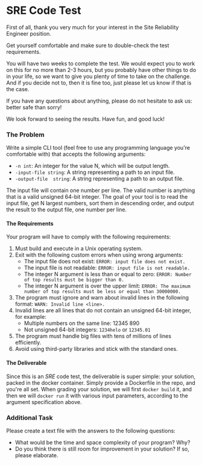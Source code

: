 # SRE Code Test

First of all, thank you very much for your interest in the Site Reliability
Engineer position.

Get yourself comfortable and make sure to double-check the test requirements.

You will have two weeks to complete the test. We would expect you to work on
this for no more than 2-3 hours, but you probably have other things to do in
your life, so we want to give you plenty of time to take on the challenge. And
if you decide not to, then it is fine too, just please let us know if that is
the case.

If you have any questions about anything, please do not hesitate to ask us:
better safe than sorry!

We look forward to seeing the results. Have fun, and good luck!

### The Problem

Write a simple CLI tool (feel free to use any programming language you're
comfortable with) that accepts the following arguments:

- `-n int`: An integer for the value N, which will be output length.
-  `-input-file string`: A string representing a path to an input file.
- `-output-file  string`: A string representing a path to an output file.

The input file will contain one number per line. The valid number is anything
that is a valid unsigned 64-bit integer. The goal of your tool is to read the
input file, get N largest numbers, sort them in descending order, and output
the result to the output file, one number per line.


#### The Requirements

Your program will have to comply with the following requirements:

1. Must build and execute in a Unix operating system.
2. Exit with the following custom errors when using wrong arguments:
    - The input file does not exist: `ERROR: input file does not exist.`
    - The input file is not readable: `ERROR: input file is not readable.`
    - The integer N argument is less than or equal to zero: `ERROR: Number of top results must be bigger than 0.`
    - The integer N argument is over the upper limit: `ERROR: The maximum number of top results must be less or equal than 30000000.`
3. The program must ignore and warn about invalid lines in the following format: `WARN: Invalid line <line>.`
4. Invalid lines are all lines that do not contain an unsigned 64-bit integer, for example:
    - Multiple numbers on the same line: 12345 890
    - Not unsigned 64-bit integers: `1234helo` or `12345.01`
5. The program must handle big files with tens of millions of lines efficiently.
6. Avoid using third-party libraries and stick with the standard ones.

#### The Deliverable

Since this is an _SRE_ code test, the deliverable is super simple: your
solution, packed in the docker container. Simply provide a Dockerfile in the
repo, and you're all set. When grading your solution, we will first `docker
build` it, and then we will `docker run` it with various input parameters,
according to the argument specification above.

### Additional Task

Please create a text file with the answers to the following questions:
- What would be the time and space complexity of your program? Why?
- Do you think there is still room for improvement in your solution? If so, please elaborate.
